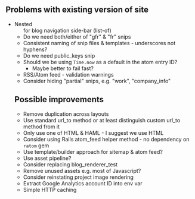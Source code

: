 ## Problems with existing version of site

* Nested <ul> for blog navigation side-bar (list-of)
* Do we need both/either of "gfr" & "fr" snips
* Consistent naming of snip files & templates - underscores not hyphens?
* Do we need public_keys snip
* Should we be using `Time.now` as a default in the atom entry ID?
  * Maybe better to fail fast?
* RSS/Atom feed - validation warnings
* Consider hiding "partial" snips, e.g. "work", "company_info"

## Possible improvements

* Remove duplication across layouts
* Use standard url_to method or at least distinguish custom url_to method from it
* Only use one of HTML & HAML - I suggest we use HTML
* Consider using Rails atom_feed helper method - no dependency on `ratom` gem
* Use template/builder approach for sitemap & atom feed?
* Use asset pipeline?
* Consider replacing blog_renderer_test
* Remove unused assets e.g. most of Javascript?
* Consider reinstating project image rendering
* Extract Google Analytics account ID into env var
* Simple HTTP caching
